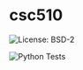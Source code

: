 # csc510
![License: BSD-2](https://img.shields.io/badge/license-BSD--2-blue)

![Python Tests](https://github.com/github/docs/actions/workflows/python-tests.yml/badge.svg)
